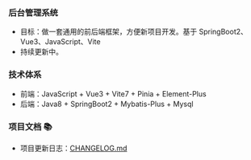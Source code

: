 ### **后台管理系统**

- 目标：做一套通用的前后端框架，方便新项目开发。基于 SpringBoot2、Vue3、JavaScript、Vite
- 持续更新中。

### **技术体系**

- 前端：JavaScript + Vue3 + Vite7 + Pinia + Element-Plus
- 后端：Java8 + SpringBoot2 + Mybatis-Plus + Mysql

### 项目文档 📚

- 项目更新日志：[CHANGELOG.md](./CHANGELOG.md)
